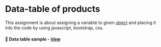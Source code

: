 
# Data-table of products

This assignment is about assigning a variable to given <a href="https://pastebin.com/YSxxdTTH" style="font-size:small;">object</a> and placing it into the code by using javascript, bootstrap, css.

<h4>🔹  Data table sample - <a href="https://simonakom.github.io/dom-manipulation/products.html" style="font-size:small;">View</a><h4>
